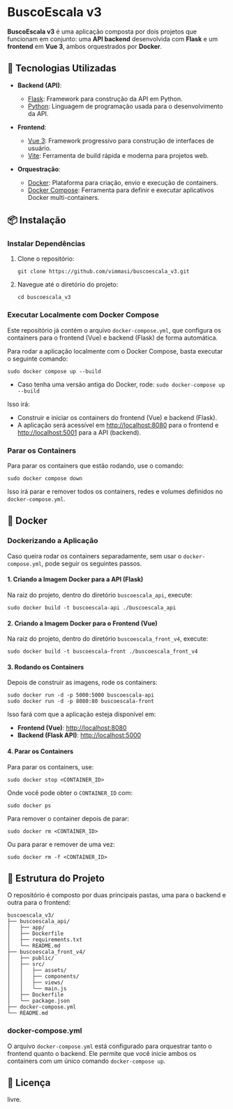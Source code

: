 # BuscoEscala v3

**BuscoEscala v3** é uma aplicação composta por dois projetos que funcionam em conjunto: uma **API backend** desenvolvida com **Flask** e um **frontend** em **Vue 3**, ambos orquestrados por **Docker**.

## 🚀 Tecnologias Utilizadas

- **Backend (API)**:
  - [Flask](https://flask.palletsprojects.com/): Framework para construção da API em Python.
  - [Python](https://www.python.org/): Linguagem de programação usada para o desenvolvimento da API.
- **Frontend**:

  - [Vue 3](https://vuejs.org/): Framework progressivo para construção de interfaces de usuário.
  - [Vite](https://vitejs.dev/): Ferramenta de build rápida e moderna para projetos web.

- **Orquestração**:
  - [Docker](https://www.docker.com/): Plataforma para criação, envio e execução de containers.
  - [Docker Compose](https://docs.docker.com/compose/): Ferramenta para definir e executar aplicativos Docker multi-containers.

## 📦 Instalação

### **Instalar Dependências**

1. Clone o repositório:

   ```
   git clone https://github.com/vimmasi/buscoescala_v3.git
   ```

2. Navegue até o diretório do projeto:

   ```
   cd buscoescala_v3
   ```

### **Executar Localmente com Docker Compose**

Este repositório já contém o arquivo `docker-compose.yml`, que configura os containers para o frontend (Vue) e backend (Flask) de forma automática.

Para rodar a aplicação localmente com o Docker Compose, basta executar o seguinte comando:

```
sudo docker compose up --build
```

- Caso tenha uma versão antiga do Docker, rode: `sudo docker-compose up --build`

Isso irá:

- Construir e iniciar os containers do frontend (Vue) e backend (Flask).
- A aplicação será acessível em [http://localhost:8080](http://localhost:8080) para o frontend e [http://localhost:5001](http://localhost:5001) para a API (backend).

### **Parar os Containers**

Para parar os containers que estão rodando, use o comando:

```
sudo docker compose down
```

Isso irá parar e remover todos os containers, redes e volumes definidos no `docker-compose.yml`.

## 🐳 Docker

### **Dockerizando a Aplicação**

Caso queira rodar os containers separadamente, sem usar o `docker-compose.yml`, pode seguir os seguintes passos.

#### **1. Criando a Imagem Docker para a API (Flask)**

Na raiz do projeto, dentro do diretório `buscoescala_api`, execute:

```
sudo docker build -t buscoescala-api ./buscoescala_api
```

#### **2. Criando a Imagem Docker para o Frontend (Vue)**

Na raiz do projeto, dentro do diretório `buscoescala_front_v4`, execute:

```
sudo docker build -t buscoescala-front ./buscoescala_front_v4
```

#### **3. Rodando os Containers**

Depois de construir as imagens, rode os containers:

```
sudo docker run -d -p 5000:5000 buscoescala-api
sudo docker run -d -p 8080:80 buscoescala-front
```

Isso fará com que a aplicação esteja disponível em:

- **Frontend (Vue)**: [http://localhost:8080](http://localhost:8080)
- **Backend (Flask API)**: [http://localhost:5000](http://localhost:5000)

#### **4. Parar os Containers**

Para parar os containers, use:

```
sudo docker stop <CONTAINER_ID>
```

Onde você pode obter o `CONTAINER_ID` com:

```
sudo docker ps
```

Para remover o container depois de parar:

```
sudo docker rm <CONTAINER_ID>
```

Ou para parar e remover de uma vez:

```
sudo docker rm -f <CONTAINER_ID>
```

## 📁 Estrutura do Projeto

O repositório é composto por duas principais pastas, uma para o backend e outra para o frontend:

```
buscoescala_v3/
├── buscoescala_api/
│   ├── app/
│   ├── Dockerfile
│   ├── requirements.txt
│   └── README.md
├── buscoescala_front_v4/
│   ├── public/
│   ├── src/
│   │   ├── assets/
│   │   ├── components/
│   │   ├── views/
│   │   └── main.js
│   ├── Dockerfile
│   └── package.json
├── docker-compose.yml
└── README.md
```

### **docker-compose.yml**

O arquivo `docker-compose.yml` está configurado para orquestrar tanto o frontend quanto o backend. Ele permite que você inicie ambos os containers com um único comando `docker-compose up`.

## 📄 Licença

livre.

